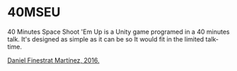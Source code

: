 # 40MSEU
40 Minutes Space Shoot 'Em Up is a Unity game programed in a 40 minutes talk. It's designed as simple as it can be so It would fit in the limited talk-time.

 [Daniel Finestrat Martínez, 2016.](http://danielfinestrat.com)
